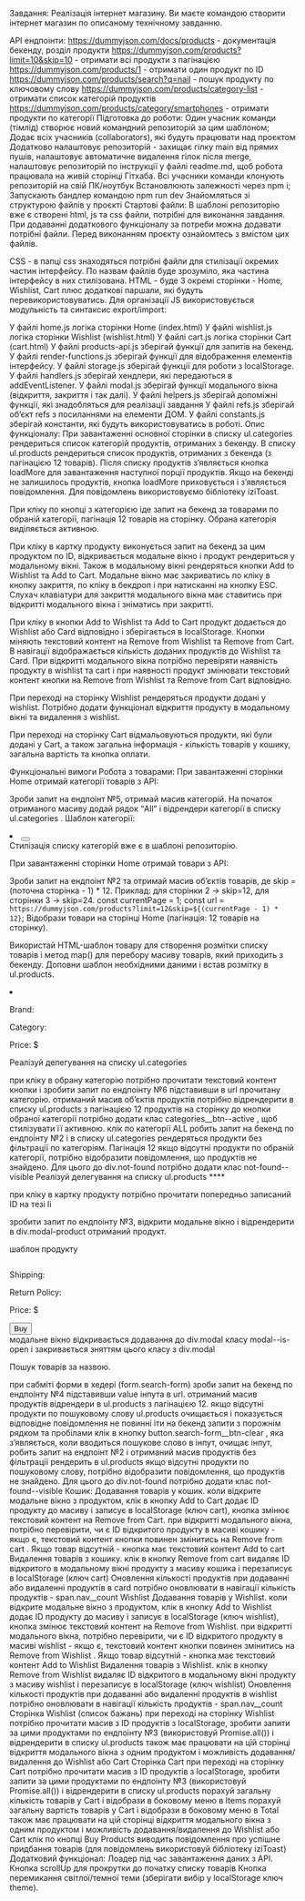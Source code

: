 Завдання: Реалізація інтернет магазину.
Ви маєте командою створити інтернет магазин по описаному технічному завданню.

API ендпоінти:
https://dummyjson.com/docs/products - документація бекенду, розділ продукти
https://dummyjson.com/products?limit=10&skip=10 - отримати всі продукти з пагінацією
https://dummyjson.com/products/1 - отримати один продукт по ID
https://dummyjson.com/products/search?q=nail - пошук продукту по ключовому слову
https://dummyjson.com/products/category-list - отримати список категорій продуктів
https://dummyjson.com/products/category/smartphones - отримати продукти по категорії
Підготовка до роботи:
Один учасник команди (тімлід) створює новий командний репозиторій за цим шаблоном;
Додає всіх учасників (collaborators), які будуть працювати над проєктом
Додатково налаштовує репозиторій - захищає гілку main від прямих пушів, налаштовує автоматичне видалення гілок після merge, налаштовує репозиторій по інструкції у файлі readme.md, щоб робота працювала на живій сторінці Гітхаба.
Всі учасники команди клонують репозиторій на свій ПК/ноутбук
Встановлюють залежності через npm i;
Запускають бандлер командою npm run dev
Знайомляться зі структурою файлів у проєкті
Стартові файли:
В шаблоні репозиторію вже є створені html, js та css файли, потрібні для виконання завдання. При додаванні додаткового функціоналу за потреби можна додавати потрібні файли. Перед виконанням проєкту ознайомтесь з вмістом цих файлів.

CSS - в папці css знаходяться потрібні файли для стилізації окремих частин інтерфейсу. По назвам файлів буде зрозуміло, яка частина інтерфейсу в них стилізована.
HTML - буде 3 окремі сторінки - Home, Wishlist, Cart плюс додаткові паршали, які будуть перевикористовуватись.
Для організації JS використовується модульність та синтаксис export/import:

У файлі home.js логіка сторінки Home (index.html)
У файлі wishlist.js логіка сторінки Wishlist (wishlist.html)
У файлі cart.js логіка сторінки Cart (cart.html)
У файлі products-api.js зберігай функції для запитів на бекенд.
У файлі render-functions.js зберігай функції для відображення елементів інтерфейсу.
У файлі storage.js зберігай функції для роботи з localStorage.
У файлі handlers.js зберігай хендлери, які передаються в addEventListener.
У файлі modal.js зберігай функції модального вікна (відкриття, закриття і так далі).
У файлі helpers.js зберігай допоміжні функції, які знадобляться для реалізації завдання
У файлі refs.js зберігай обʼєкт refs з посиланнями на елементи ДОМ.
У файлі constants.js зберігай константи, які будуть використовуватись в роботі.
Опис функціоналу:
При завантаженні основної сторінки в списку ul.categories рендериться список категорій продуктів, отриманих з бекенду. В списку ul.products рендериться список продуктів, отриманих з бекенда (з пагінацією 12 товарів). Після списку продуктів зʼявляється кнопка loadMore для завантаження наступної порції продуктів. Якщо на бекенді не залишилось продуктів, кнопка loadMore приховується і зʼявляється повідомлення. Для повідомлень використовуємо бібліотеку iziToast.

При кліку по кнопці з категорією іде запит на бекенд за товарами по обраній категорії, пагінація 12 товарів на сторінку. Обрана категорія виділяється активною.

При кліку в картку продукту виконується запит на бекенд за цим продуктом по ID, відкривається модальне вікно і продукт рендериться у модальному вікні. Також в модальному вікні рендеряться кнопки Add to Wishlist та Add to Cart. Модальне вікно має закриватись по кліку в кнопку закриття, по кліку в бекдроп і при натисканні на кнопку ESC. Слухач клавіатури для закриття модального вікна має ставитись при відкритті модального вікна і зніматись при закритті.

При кліку в кнопки Add to Wishlist та Add to Cart продукт додається до Wishlist або Card відповідно і зберігається в localStorage. Кнопки міняють текстовий контент на Remove from Wishlist та Remove from Cart. В навігації відображається кількість доданих продуктів до Wishlist та Card. При відкритті модального вікна потрібно перевіряти наявність продукту в wishlist та cart і при наявності продукт змінювати текстовий контент кнопки на Remove from Wishlist та Remove from Cart відповідно.

При переході на сторінку Wishlist рендеряться продукти додані у wishlist. Потрібно додати функціонал відкриття продукту в модальному вікні та видалення з wishlist.

При переході на сторінку Cart відмальовуються продукти, які були додані у Cart, а також загальна інформація - кількість товарів у кошику, загальна вартість та кнопка оплати.

Функціональні вимоги
Робота з товарами:
При завантаженні сторінки Home отримай категорії товарів з API:

Зроби запит на ендпоінт №5, отримай масив категорій. На початок отриманого масиву додай рядок “All” і відрендери категорії в списку ul.categories . Шаблон категорії:
<li class="categories__item">
   <button class="categories__btn" type="button"></button>
 </li>
Стилізація списку категорій вже є в шаблоні репозиторію.

При завантаженні сторінки Home отримай товари з API:

Зроби запит на ендпоінт №2 та отримай масив обʼєктів товарів, де  skip = (поточна сторінка - 1) * 12. Приклад: для сторінки 2 → skip=12, для сторінки 3 → skip=24.
const currentPage = 1;
const url = `https://dummyjson.com/products?limit=12&skip=${(currentPage - 1) * 12}`;
Відобрази товари на сторінці Home (пагінація: 12 товарів на сторінку).

Використай HTML-шаблон товару для створення розмітки списку товарів і метод map() для перебору масиву товарів, який приходить з бекенду. Доповни шаблон необхідними даними і встав розмітку в ul.products.

<li class="products__item" data-id="">
    <img class="products__image" src="" alt=""/>
    <p class="products__title"></p>
    <p class="products__brand"><span class="products__brand--bold">Brand:</span></p>
    <p class="products__category">Category: </p>
    <p class="products__price">Price: $</p>
 </li>
Реалізуй делегування на списку ul.categories

при кліку в обрану категорію потрібно прочитати текстовий контент кнопки і зробити запит по ендпоінту №6 підставивши в url прочитану категорію.
отриманий масив обʼєктів продуктів потрібно відрендерити в списку ul.products з пагінацією 12 продуктів на сторінку
до кнопки обраної категорії потрібно додати клас categories__btn--active , щоб стилізувати її активною.
клік по категорії ALL робить запит на бекенд по ендпоінту №2 і в списку ul.categories рендеряться продукти без фільтрації по категоріям. Пагінація 12
якщо відсутні продукти по обраній категорії, потрібно відобразити повідомлення, що продуктів не знайдено. Для цього до div.not-found потрібно додати клас not-found--visible
Реалізуй делегування на списку ul.products ****

при кліку в картку продукту потрібно прочитати попередньо записаний ID на тезі li

зробити запит по ендпоінту №3, відкрити модальне вікно і відрендерити в div.modal-product отриманий продукт.

шаблон продукту

<img class="modal-product__img" src="" alt="" />
      <div class="modal-product__content">
        <p class="modal-product__title"></p>
        <ul class="modal-product__tags"></ul>
        <p class="modal-product__description"></p>
        <p class="modal-product__shipping-information">Shipping:</p>
        <p class="modal-product__return-policy">Return Policy:</p>
        <p class="modal-product__price">Price: $</p>
        <button class="modal-product__buy-btn" type="button">Buy</button>
      </div>
модальне вікно відкривається додавання до div.modal класу modal--is-open і закривається зняттям цього класу з div.modal

Пошук товарів за назвою.

при сабміті форми в хедері (form.search-form) зроби запит на бекенд по ендпоінту №4 підставивши value інпута в url.
отриманий масив продуктів відрендери в ul.products з пагінацією 12.
якщо відсутні продукти по пошуковому слову ul.products очищається і показується відповідне повідомлення
не повинні іти на бекенд запити з порожнім рядком та пробілами
клік в кнопку button.search-form__btn-clear , яка зʼявляється, коли вводиться пошукове слово в інпут, очищає інпут, робить запит на ендпоінт №2 і отриманий масив продуктів без фільтрації рендерить в ul.products
якщо відсутні продукти по пошуковому слову, потрібно відобразити повідомлення, що продуктів не знайдено. Для цього до div.not-found потрібно додати клас not-found--visible
Кошик:
Додавання товарів у кошик.
коли відкрите модальне вікно з продуктом, клік в кнопку Add to Cart додає ID продукту до масиву і записує в localStorage (ключ cart), кнопка змінює текстовий контент на Remove from Cart.
при відкритті модального вікна, потрібно перевірити, чи є ID відкритого продукту в масиві кошику - якщо є, текстовий контент кнопки повинен змінитись на Remove from cart . Якщо товар відсутній - кнопка має текстовий контент Add to cart
Видалення товарів з кошику.
клік в кнопку Remove from cart видаляє ID відкритого в модальному вікні продукту з масиву кошика і перезаписує в localStorage (ключ cart)
Оновлення кількості продуктів
при додаванні або видаленні продуктів в card потрібно оновлювати в навігації кількість продуктів - span.nav__count
Wishlist
Додавання товарів у Wishlist.
коли відкрите модальне вікно з продуктом, клік в кнопку Add to Wishlist додає ID продукту до масиву і записує в localStorage (ключ wishlist), кнопка змінює текстовий контент на Remove from Wishlist.
при відкритті модального вікна, потрібно перевірити, чи є ID відкритого продукту в масиві wishlist - якщо є, текстовий контент кнопки повинен змінитись на Remove from Wishlist . Якщо товар відсутній - кнопка має текстовий контент Add to Wishlist
Видалення товарів з Wishlist.
клік в кнопку Remove from Wishlist видаляє ID відкритого в модальному вікні продукту з масиву wishlist і перезаписує в localStorage (ключ wishlist)
Оновлення кількості продуктів
при додаванні або видаленні продуктів в wishlist потрібно оновлювати в навігації кількість продуктів - span.nav__count
Сторінка Wishlist (список бажань)
при переході на сторінку Wishlist потрібно прочитати масив з ID продуктів з localStorage, зробити запити за цими продуктами по ендпоінту №3 (використовуй Promise.all()) і відрендерити в списку ul.products
також має працювати на цій сторінці відкриття модального вікна з одним продуктом і можливість додавання/видалення до Wishlist або Cart
Сторінка Cart
при переході на сторінку Cart потрібно прочитати масив з ID продуктів з localStorage, зробити запити за цими продуктами по ендпоінту №3 (використовуй Promise.all()) і відрендерити в списку ul.products
порахуй загальну кількість товарів у Cart і відобрази в боковому меню в Items
порахуй загальну вартість товарів у Cart і відобрази в боковому меню в Total
також має працювати на цій сторінці відкриття модального вікна з одним продуктом і можливість додавання/видалення до Wishlist або Cart
клік по кнопці Buy Products виводить повідомлення про успішне придбання товарів (для повідомлень використовуй бібліотеку iziToast)
Додатковий функціонал:
Лоадер під час завантаження даних з API.
Кнопка scrollUp для прокрутки до початку списку товарів
Кнопка перемикання світлої/темної теми (зберігати вибір у localStorage ключ theme).